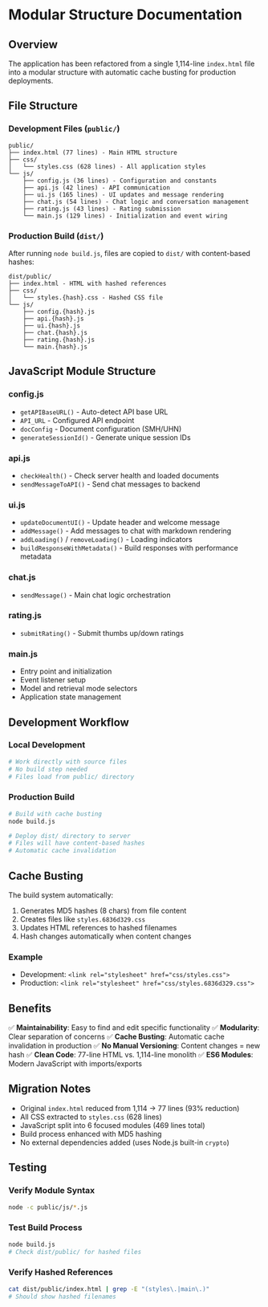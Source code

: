 # Modular Structure Documentation

## Overview

The application has been refactored from a single 1,114-line `index.html` file into a modular structure with automatic cache busting for production deployments.

## File Structure

### Development Files (`public/`)

```
public/
├── index.html (77 lines) - Main HTML structure
├── css/
│   └── styles.css (628 lines) - All application styles
└── js/
    ├── config.js (36 lines) - Configuration and constants
    ├── api.js (42 lines) - API communication
    ├── ui.js (165 lines) - UI updates and message rendering
    ├── chat.js (54 lines) - Chat logic and conversation management
    ├── rating.js (43 lines) - Rating submission
    └── main.js (129 lines) - Initialization and event wiring
```

### Production Build (`dist/`)

After running `node build.js`, files are copied to `dist/` with content-based hashes:

```
dist/public/
├── index.html - HTML with hashed references
├── css/
│   └── styles.{hash}.css - Hashed CSS file
└── js/
    ├── config.{hash}.js
    ├── api.{hash}.js
    ├── ui.{hash}.js
    ├── chat.{hash}.js
    ├── rating.{hash}.js
    └── main.{hash}.js
```

## JavaScript Module Structure

### config.js
- `getAPIBaseURL()` - Auto-detect API base URL
- `API_URL` - Configured API endpoint
- `docConfig` - Document configuration (SMH/UHN)
- `generateSessionId()` - Generate unique session IDs

### api.js
- `checkHealth()` - Check server health and loaded documents
- `sendMessageToAPI()` - Send chat messages to backend

### ui.js
- `updateDocumentUI()` - Update header and welcome message
- `addMessage()` - Add messages to chat with markdown rendering
- `addLoading()` / `removeLoading()` - Loading indicators
- `buildResponseWithMetadata()` - Build responses with performance metadata

### chat.js
- `sendMessage()` - Main chat logic orchestration

### rating.js
- `submitRating()` - Submit thumbs up/down ratings

### main.js
- Entry point and initialization
- Event listener setup
- Model and retrieval mode selectors
- Application state management

## Development Workflow

### Local Development
```bash
# Work directly with source files
# No build step needed
# Files load from public/ directory
```

### Production Build
```bash
# Build with cache busting
node build.js

# Deploy dist/ directory to server
# Files will have content-based hashes
# Automatic cache invalidation
```

## Cache Busting

The build system automatically:
1. Generates MD5 hashes (8 chars) from file content
2. Creates files like `styles.6836d329.css`
3. Updates HTML references to hashed filenames
4. Hash changes automatically when content changes

### Example
- Development: `<link rel="stylesheet" href="css/styles.css">`
- Production: `<link rel="stylesheet" href="css/styles.6836d329.css">`

## Benefits

✅ **Maintainability**: Easy to find and edit specific functionality
✅ **Modularity**: Clear separation of concerns
✅ **Cache Busting**: Automatic cache invalidation in production
✅ **No Manual Versioning**: Content changes = new hash
✅ **Clean Code**: 77-line HTML vs. 1,114-line monolith
✅ **ES6 Modules**: Modern JavaScript with imports/exports

## Migration Notes

- Original `index.html` reduced from 1,114 → 77 lines (93% reduction)
- All CSS extracted to `styles.css` (628 lines)
- JavaScript split into 6 focused modules (469 lines total)
- Build process enhanced with MD5 hashing
- No external dependencies added (uses Node.js built-in `crypto`)

## Testing

### Verify Module Syntax
```bash
node -c public/js/*.js
```

### Test Build Process
```bash
node build.js
# Check dist/public/ for hashed files
```

### Verify Hashed References
```bash
cat dist/public/index.html | grep -E "(styles\.|main\.)"
# Should show hashed filenames
```


